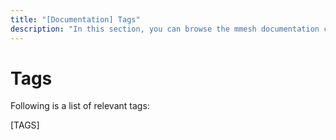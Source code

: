 ```yaml
---
title: "[Documentation] Tags"
description: "In this section, you can browse the mmesh documentation content grouped by the relevant tags."
---
```


# Tags

Following is a list of relevant tags:

[TAGS]
